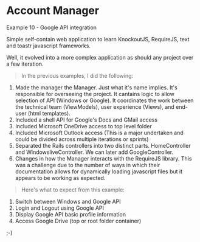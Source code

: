 Account Manager
==============	
Example 10 - Google API integration


Simple self-contain web application to learn 
KnockoutJS, RequireJS, text and toastr javascript 
frameworks.

Well, it evolved into a more complex application
as should any project over a few iteration. 

> In the previous examples, I did the following:

1) Made the manager the Manager. Just what it's name implies. It's responsible for overseeing the project. It cantains logic to allow selection of API (Windows or Google). It coordinates the work between the technical team (ViewModels), user experience (Views), and end-user (html templates). 
2) Included a shell API for Google's Docs and GMail access 
3) Included Microsoft OneDrive access to top level folder 
4) Included Microsoft Outlook access (This is a major undertaken and could be divided across multiple iterations or sprints) 
5) Separated the Rails controllers into two distinct parts. HomeController and WindowsliveController. We can later add GoogleController. 
6) Changes in how the Manager interacts with the RequireJS library. This was a challenge due to the number of ways in which their documentation allows for dynamically loading javascript files but it appears to be working as expected. 

> Here's what to expect from this example:

1) Switch between Windows and Google API
2) Login and Logout using Google API
3) Display Google API basic profile information
4) Access Google Drive (top or root folder container)

;-)





